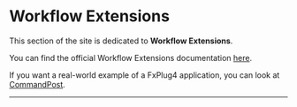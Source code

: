 # Workflow Extensions

This section of the site is dedicated to **Workflow Extensions**.

You can find the official Workflow Extensions documentation [here](https://developer.apple.com/documentation/professional_video_applications/workflow_extensions?language=objc).

If you want a real-world example of a FxPlug4 application, you can look at [CommandPost](https://github.com/CommandPost/CommandPost-App/tree/master/CommandPost%20Workflow%20Extension).

---

<script src="https://giscus.app/client.js"
        data-repo="CommandPost/FCPCafe"
        data-repo-id="MDEwOlJlcG9zaXRvcnk5NTAwMjEwMg=="
        data-category="Website Discussions"
        data-category-id="DIC_kwDOBamd9s4CW0qy"
        data-mapping="title"
        data-strict="0"
        data-reactions-enabled="1"
        data-emit-metadata="0"
        data-input-position="bottom"
        data-theme="preferred_color_scheme"
        data-lang="en"
        crossorigin="anonymous"
        async>
</script>